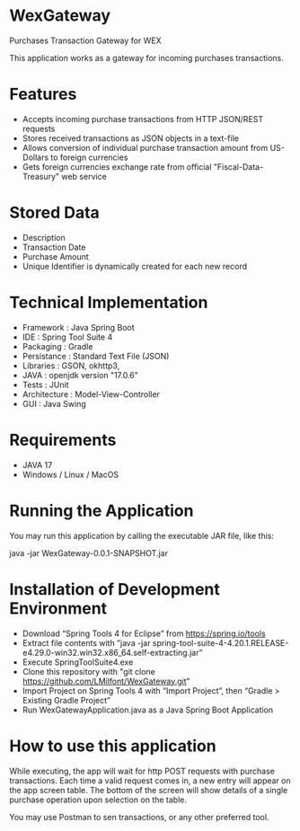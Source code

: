 # WexGateway
Purchases Transaction Gateway for WEX

This application works as a gateway for incoming purchases transactions.

# Features

* Accepts incoming purchase transactions from HTTP JSON/REST requests
* Stores received transactions as JSON objects in a text-file
* Allows conversion of individual purchase transaction amount from US-Dollars to foreign currencies
* Gets foreign currencies exchange rate from official "Fiscal-Data-Treasury" web service

# Stored Data

* Description
* Transaction Date
* Purchase Amount
* Unique Identifier is dynamically created for each new record

# Technical Implementation

* Framework    : Java Spring Boot
* IDE          : Spring Tool Suite 4
* Packaging    : Gradle
* Persistance  : Standard Text File (JSON)
* Libraries    : GSON, okhttp3, 
* JAVA         : openjdk version "17.0.6"
* Tests        : JUnit
* Architecture : Model-View-Controller
* GUI          : Java Swing

# Requirements

* JAVA 17
* Windows / Linux / MacOS

# Running the Application

You may run this application by calling the executable JAR file, like this:

   java -jar WexGateway-0.0.1-SNAPSHOT.jar


# Installation of Development Environment

* Download “Spring Tools 4 for Eclipse” from https://spring.io/tools
* Extract file contents with ”java -jar spring-tool-suite-4-4.20.1.RELEASE-e4.29.0-win32.win32.x86_64.self-extracting.jar”
* Execute SpringToolSuite4.exe
* Clone this repository with "git clone https://github.com/LMilfont/WexGateway.git"
* Import Project on Spring Tools 4 with “Import Project”, then “Gradle > Existing Gradle Project”
* Run WexGatewayApplication.java as a Java Spring Boot Application

# How to use this application

While executing, the app will wait for http POST requests with purchase transactions.
Each time a valid request comes in, a new entry will appear on the app screen table.
The bottom of the screen will show details of a single purchase operation upon selection on the table.

You may use Postman to sen transactions, or any other preferred tool.


 


